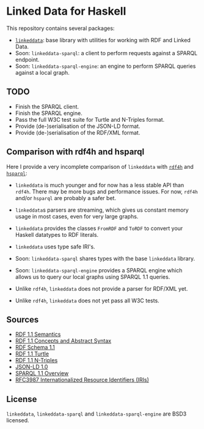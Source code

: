 # Linked Data for Haskell

This repository contains several packages:

- [`linkeddata`](linkeddata/README.md): base library with utilities for working with RDF and Linked Data.
- Soon: `linkeddata-sparql`: a client to perform requests against a SPARQL endpoint.
- Soon: `linkeddata-sparql-engine`: an engine to perform SPARQL queries against a local graph.

## TODO

- Finish the SPARQL client.
- Finish the SPARQL engine.
- Pass the full W3C test suite for Turtle and N-Triples format.
- Provide (de-)serialisation of the JSON-LD format.
- Provide (de-)serialisation of the RDF/XML format.

## Comparison with rdf4h and hsparql

Here I provide a very incomplete comparison of `linkeddata` with
[`rdf4h`](https://github.com/robstewart57/rdf4h) and
[`hsparql`](https://github.com/robstewart57/hsparql):

- `linkeddata` is much younger and for now has a less stable API than `rdf4h`.
  There may be more bugs and performance issues. For now, `rdf4h` and/or
  `hsparql` are probably a safer bet.

- `linkeddata`s parsers are streaming, which gives us constant memory usage in
  most cases, even for very large graphs.

- `linkeddata` provides the classes `FromRDF` and `ToRDF` to convert your
  Haskell datatypes to RDF literals.

- `linkeddata` uses type safe IRI's.

- Soon: `linkeddata-sparql` shares types with the base `linkeddata` library.

- Soon: `linkeddata-sparql-engine` provides a SPARQL engine which allows us to
  query our local graphs using SPARQL 1.1 queries.

- Unlike `rdf4h`, `linkeddata` does not provide a parser for RDF/XML yet.

- Unlike `rdf4h`, `linkeddata` does not yet pass all W3C tests.

## Sources

- [RDF 1.1 Semantics](https://www.w3.org/TR/rdf11-mt/)
- [RDF 1.1 Concepts and Abstract Syntax](https://www.w3.org/TR/rdf11-concepts/)
- [RDF Schema 1.1](https://www.w3.org/TR/rdf-schema/)
- [RDF 1.1 Turtle](https://www.w3.org/TR/turtle/)
- [RDF 1.1 N-Triples](https://www.w3.org/TR/n-triples/)
- [JSON-LD 1.0](https://www.w3.org/TR/json-ld/)
- [SPARQL 1.1 Overview](https://www.w3.org/TR/sparql11-overview/)
- [RFC3987 Internationalized Resource Identifiers (IRIs)](https://tools.ietf.org/html/rfc3987)

## License

`linkeddata`, `linkeddata-sparql` and `linkeddata-sparql-engine` are BSD3
licensed.
